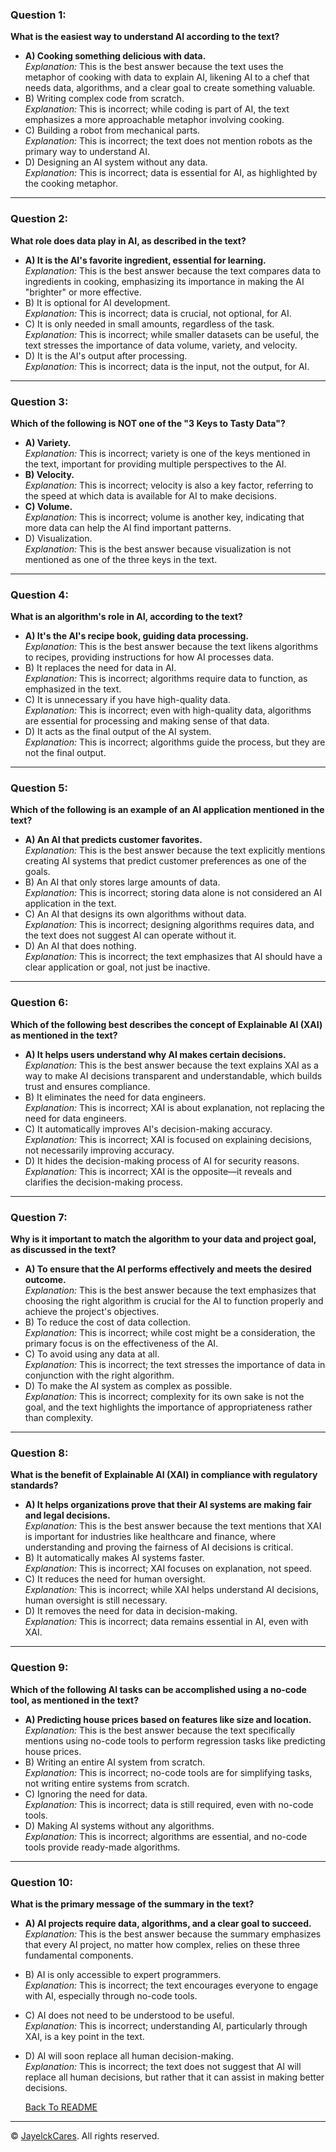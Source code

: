 

### Question 1:
**What is the easiest way to understand AI according to the text?**
- **A) Cooking something delicious with data.**  
  *Explanation:* This is the best answer because the text uses the metaphor of cooking with data to explain AI, likening AI to a chef that needs data, algorithms, and a clear goal to create something valuable.
- B) Writing complex code from scratch.  
  *Explanation:* This is incorrect; while coding is part of AI, the text emphasizes a more approachable metaphor involving cooking.
- C) Building a robot from mechanical parts.  
  *Explanation:* This is incorrect; the text does not mention robots as the primary way to understand AI.
- D) Designing an AI system without any data.  
  *Explanation:* This is incorrect; data is essential for AI, as highlighted by the cooking metaphor.

---

### Question 2:
**What role does data play in AI, as described in the text?**
- **A) It is the AI's favorite ingredient, essential for learning.**  
  *Explanation:* This is the best answer because the text compares data to ingredients in cooking, emphasizing its importance in making the AI "brighter" or more effective.
- B) It is optional for AI development.  
  *Explanation:* This is incorrect; data is crucial, not optional, for AI.
- C) It is only needed in small amounts, regardless of the task.  
  *Explanation:* This is incorrect; while smaller datasets can be useful, the text stresses the importance of data volume, variety, and velocity.
- D) It is the AI's output after processing.  
  *Explanation:* This is incorrect; data is the input, not the output, for AI.

---

### Question 3:
**Which of the following is NOT one of the "3 Keys to Tasty Data"?**
- **A) Variety.**  
  *Explanation:* This is incorrect; variety is one of the keys mentioned in the text, important for providing multiple perspectives to the AI.
- **B) Velocity.**  
  *Explanation:* This is incorrect; velocity is also a key factor, referring to the speed at which data is available for AI to make decisions.
- **C) Volume.**  
  *Explanation:* This is incorrect; volume is another key, indicating that more data can help the AI find important patterns.
- D) Visualization.  
  *Explanation:* This is the best answer because visualization is not mentioned as one of the three keys in the text.

---

### Question 4:
**What is an algorithm's role in AI, according to the text?**
- **A) It's the AI's recipe book, guiding data processing.**  
  *Explanation:* This is the best answer because the text likens algorithms to recipes, providing instructions for how AI processes data.
- B) It replaces the need for data in AI.  
  *Explanation:* This is incorrect; algorithms require data to function, as emphasized in the text.
- C) It is unnecessary if you have high-quality data.  
  *Explanation:* This is incorrect; even with high-quality data, algorithms are essential for processing and making sense of that data.
- D) It acts as the final output of the AI system.  
  *Explanation:* This is incorrect; algorithms guide the process, but they are not the final output.

---

### Question 5:
**Which of the following is an example of an AI application mentioned in the text?**
- **A) An AI that predicts customer favorites.**  
  *Explanation:* This is the best answer because the text explicitly mentions creating AI systems that predict customer preferences as one of the goals.
- B) An AI that only stores large amounts of data.  
  *Explanation:* This is incorrect; storing data alone is not considered an AI application in the text.
- C) An AI that designs its own algorithms without data.  
  *Explanation:* This is incorrect; designing algorithms requires data, and the text does not suggest AI can operate without it.
- D) An AI that does nothing.  
  *Explanation:* This is incorrect; the text emphasizes that AI should have a clear application or goal, not just be inactive.

---

### Question 6:
**Which of the following best describes the concept of Explainable AI (XAI) as mentioned in the text?**
- **A) It helps users understand why AI makes certain decisions.**  
  *Explanation:* This is the best answer because the text explains XAI as a way to make AI decisions transparent and understandable, which builds trust and ensures compliance.
- B) It eliminates the need for data engineers.  
  *Explanation:* This is incorrect; XAI is about explanation, not replacing the need for data engineers.
- C) It automatically improves AI's decision-making accuracy.  
  *Explanation:* This is incorrect; XAI is focused on explaining decisions, not necessarily improving accuracy.
- D) It hides the decision-making process of AI for security reasons.  
  *Explanation:* This is incorrect; XAI is the opposite—it reveals and clarifies the decision-making process.

---

### Question 7:
**Why is it important to match the algorithm to your data and project goal, as discussed in the text?**
- **A) To ensure that the AI performs effectively and meets the desired outcome.**  
  *Explanation:* This is the best answer because the text emphasizes that choosing the right algorithm is crucial for the AI to function properly and achieve the project's objectives.
- B) To reduce the cost of data collection.  
  *Explanation:* This is incorrect; while cost might be a consideration, the primary focus is on the effectiveness of the AI.
- C) To avoid using any data at all.  
  *Explanation:* This is incorrect; the text stresses the importance of data in conjunction with the right algorithm.
- D) To make the AI system as complex as possible.  
  *Explanation:* This is incorrect; complexity for its own sake is not the goal, and the text highlights the importance of appropriateness rather than complexity.

---

### Question 8:
**What is the benefit of Explainable AI (XAI) in compliance with regulatory standards?**
- **A) It helps organizations prove that their AI systems are making fair and legal decisions.**  
  *Explanation:* This is the best answer because the text mentions that XAI is important for industries like healthcare and finance, where understanding and proving the fairness of AI decisions is critical.
- B) It automatically makes AI systems faster.  
  *Explanation:* This is incorrect; XAI focuses on explanation, not speed.
- C) It reduces the need for human oversight.  
  *Explanation:* This is incorrect; while XAI helps understand AI decisions, human oversight is still necessary.
- D) It removes the need for data in decision-making.  
  *Explanation:* This is incorrect; data remains essential in AI, even with XAI.

---

### Question 9:
**Which of the following AI tasks can be accomplished using a no-code tool, as mentioned in the text?**
- **A) Predicting house prices based on features like size and location.**  
  *Explanation:* This is the best answer because the text specifically mentions using no-code tools to perform regression tasks like predicting house prices.
- B) Writing an entire AI system from scratch.  
  *Explanation:* This is incorrect; no-code tools are for simplifying tasks, not writing entire systems from scratch.
- C) Ignoring the need for data.  
  *Explanation:* This is incorrect; data is still required, even with no-code tools.
- D) Making AI systems without any algorithms.  
  *Explanation:* This is incorrect; algorithms are essential, and no-code tools provide ready-made algorithms.

---

### Question 10:
**What is the primary message of the summary in the text?**
- **A) AI projects require data, algorithms, and a clear goal to succeed.**  
  *Explanation:* This is the best answer because the summary emphasizes that every AI project, no matter how complex, relies on these three fundamental components.
- B) AI is only accessible to expert programmers.  
  *Explanation:* This is incorrect; the text encourages everyone to engage with AI, especially through no-code tools.
- C) AI does not need to be understood to be useful.  
  *Explanation:* This is incorrect; understanding AI, particularly through XAI, is a key point in the text.
- D) AI will soon replace all human decision-making.  
  *Explanation:* This is incorrect; the text does not suggest that AI will replace all human decisions, but rather that it can assist in making better decisions.
  
  
  
  
  <a href="README.md">Back To README</a>
---

© <a href="https://github.com/jclabgit/ai_bootcamp/tree/main">JayelckCares</a>. All rights reserved.
  
